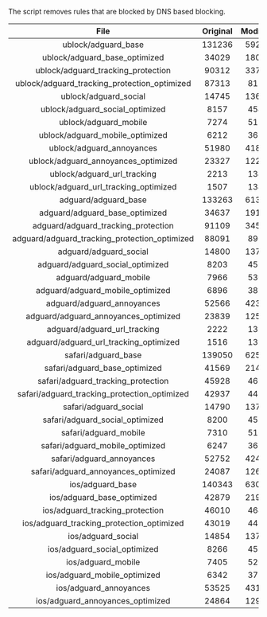 The script removes rules that are blocked by DNS based blocking.


| File | Original | Modified |
|:----:|:-----:|:-----:|
| ublock/adguard_base | 131236 | 59265 |
| ublock/adguard_base_optimized | 34029 | 18094 |
| ublock/adguard_tracking_protection | 90312 | 33766 |
| ublock/adguard_tracking_protection_optimized | 87313 | 8183 |
| ublock/adguard_social | 14745 | 13675 |
| ublock/adguard_social_optimized | 8157 | 4544 |
| ublock/adguard_mobile | 7274 | 5120 |
| ublock/adguard_mobile_optimized | 6212 | 3659 |
| ublock/adguard_annoyances | 51980 | 41843 |
| ublock/adguard_annoyances_optimized | 23327 | 12297 |
| ublock/adguard_url_tracking | 2213 | 1349 |
| ublock/adguard_url_tracking_optimized | 1507 | 1346 |
| adguard/adguard_base | 133263 | 61335 |
| adguard/adguard_base_optimized | 34637 | 19130 |
| adguard/adguard_tracking_protection | 91109 | 34505 |
| adguard/adguard_tracking_protection_optimized | 88091 | 8906 |
| adguard/adguard_social | 14800 | 13735 |
| adguard/adguard_social_optimized | 8203 | 4590 |
| adguard/adguard_mobile | 7966 | 5303 |
| adguard/adguard_mobile_optimized | 6896 | 3835 |
| adguard/adguard_annoyances | 52566 | 42350 |
| adguard/adguard_annoyances_optimized | 23839 | 12575 |
| adguard/adguard_url_tracking | 2222 | 1357 |
| adguard/adguard_url_tracking_optimized | 1516 | 1354 |
| safari/adguard_base | 139050 | 62553 |
| safari/adguard_base_optimized | 41569 | 21404 |
| safari/adguard_tracking_protection | 45928 | 4636 |
| safari/adguard_tracking_protection_optimized | 42937 | 4486 |
| safari/adguard_social | 14790 | 13719 |
| safari/adguard_social_optimized | 8200 | 4577 |
| safari/adguard_mobile | 7310 | 5161 |
| safari/adguard_mobile_optimized | 6247 | 3694 |
| safari/adguard_annoyances | 52752 | 42455 |
| safari/adguard_annoyances_optimized | 24087 | 12657 |
| ios/adguard_base | 140343 | 63060 |
| ios/adguard_base_optimized | 42879 | 21908 |
| ios/adguard_tracking_protection | 46010 | 4644 |
| ios/adguard_tracking_protection_optimized | 43019 | 4494 |
| ios/adguard_social | 14854 | 13757 |
| ios/adguard_social_optimized | 8266 | 4597 |
| ios/adguard_mobile | 7405 | 5205 |
| ios/adguard_mobile_optimized | 6342 | 3735 |
| ios/adguard_annoyances | 53525 | 43117 |
| ios/adguard_annoyances_optimized | 24864 | 12980 |